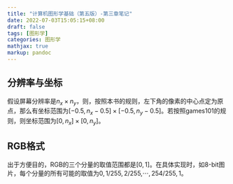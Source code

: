 ```yaml
---
title: "计算机图形学基础（第五版）-第三章笔记"
date: 2022-07-03T15:05:15+08:00
draft: false
tags: [图形学]
categories: 图形学
mathjax: true
markup: pandoc
---
```


## 分辨率与坐标

假设屏幕分辨率是$n_x\times n_y$，则，按照本书的规则，左下角的像素的中心点定为原点，那么有坐标范围为$[-0.5,n_x-0.5]\times [-0.5,n_y-0.5]$。若按照games101的规则，则坐标范围为$[0,n_x]\times[0,n_y]$。

## RGB格式

出于方便目的，RGB的三个分量的取值范围都是$[0,1]$。在具体实现时，如8-bit图片，每个分量的所有可能的取值为$0,1/255,2/255,$$\cdots,254/255,1$。


